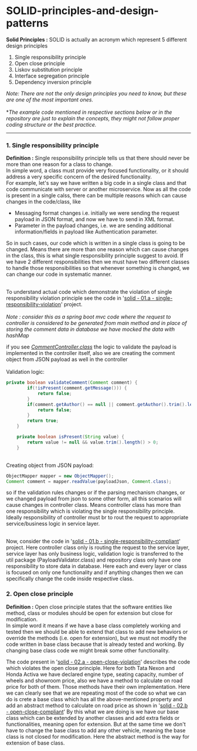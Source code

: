# SOLID-principles-and-design-patterns

**Solid Principles :** SOLID is actually an acronym which represent 5 different design principles
<ol>
<li>Single responsibility principle</li>
<li>Open close principle</li>
<li>Liskov substitution principle</li>
<li>Interface segregation principle</li>
<li>Dependency inversion principle</li>
</ol>

*Note: There are not the only design principles you need to know, but these are one of the most important ones.*
<br><br>
**The example code mentioned in respective sections below or in the repository are just to explain the concepts, they might not follow proper coding structure or the best practice.*
<hr>

### 1. Single responsibility principle
**Definition :** Single responsibility principle tells us that there should never be more than one reason for a class to change.<br>
In simple word, a class must provide very focused functionality, or it should address a very specific concern of the desired functionality.<br>
For example, let's say we have written a big code in a single class and that code communicate with server or another microservice. 
Now as all the code is present in a single calss, there can be multiple reasons which can cause changes in the code/class, like
<ul>
<li>Messaging format changes i.e. initially we were sending the request payload in JSON format, and now we have to send in XML format.</li>
<li>Parameter in the payload changes, i.e. we are sending additional information/fields in payload like Authentication parameter.</li>
</ul>

So in such cases, our code which is written in a single class is going to be changed. 
Means there are more than one reason which can cause changes in the class, this is what single responsibility principle suggest to avoid.
If we have 2 different responsibilities then we must have two different classes to handle those responsibilities so that whenever something is changed, 
we can change our code in systematic manner.<br><br>


To understand actual code which demonstrate the violation of single responsibility violation principle see the code in '[solid - 01.a - single-responsibility-violation](https://github.com/Akhil-Selukar/SOLID-principles-and-design-patterns/tree/master/solid%20-%2001.a%20-%20single-responsibility-violation)' project.<br><br>
*Note : consider this as a spring boot mvc code where the request to controller is considered to be generated from main method and 
in place of storing the comment data in database we have mocked the data with hashMap*

if you see *[CommentController.class](https://github.com/Akhil-Selukar/SOLID-principles-and-design-patterns/blob/master/solid%20-%2001.a%20-%20single-responsibility-violation/src/main/java/com/solid/principles/controller/CommentController.java)* the 
logic to validate the payload is implemented in the controller itself, also we are creating the comment object from JSON payload as well in the controller
<br><br>
Validation logic:
```java
private boolean validateComment(Comment comment) {
        if(!isPresent(comment.getMessage())) {
            return false;
        }
        if(comment.getAuthor() == null || comment.getAuthor().trim().length() == 0) {
            return false;
        }
        return true;
    }

    private boolean isPresent(String value) {
        return value != null && value.trim().length() > 0;
    }
```
<br>
Creating object from JSON payload:

```java
ObjectMapper mapper = new ObjectMapper();
Comment comment = mapper.readValue(payloadJson, Comment.class);
```

so if the validation rules changes or if the parsing mechanism changes, or we changed payload from json to some other form, all this
scenarios will cause changes in controller class. Means controller class has more than one responsibility which is violating the 
single responsibility principle. Ideally responsibility of controller must br to rout the request to appropriate service/business logic in service layer.<br><br>

Now, consider the code in '[solid - 01.b - single-responsibility-compliant](https://github.com/Akhil-Selukar/SOLID-principles-and-design-patterns/tree/master/solid%20-%2001.b%20-%20single-responsibility-compliant)' project.
Here controller class only is routing the request to the service layer, service layer has only business logic, 
validation logic is transferred to the util package (PayloadValidator.class) and repository class only have one responsibility 
to store data in database. Here each and every layer or class is focused on only one functionality and if anything changes 
then we can specifically change the code inside respective class.

### 2. Open close principle
**Definition :** Open close principle states that the software entities like method, class or modules should be open for 
extension but close for modification.<br>
In simple word it means if we have a base class completely working and tested then we should be able to extend that class
to add new behaviors or override the methods (i.e. open for extension), but we must not modify the code written in base 
class because that is already tested and working. By changing base class code we might break some other functionality.
<br>

The code present in '[solid - 02.a - open-close-violation](https://github.com/Akhil-Selukar/SOLID-principles-and-design-patterns/tree/master/solid%2002.a%20-%20open-close-violation)'
describes the code which violates the open close principle. Here for both Tata Nexon and Honda Activa we have declared engine type, seating capacity,
number of wheels and showroom price, also we have a method to calculate on road price for both of them. 
Those methods have their own implementation. Here we can clearly see that we are repeating most of the code so what 
we can do is crete a base class which has all the above-mentioned property and add an abstract method to calculate on road price
as shown in '[solid - 02.b - open-close-compliant](https://github.com/Akhil-Selukar/SOLID-principles-and-design-patterns/tree/master/solid%2002.b%20-%20open-close-compliant)'
By this what we are doing is we have our base class which can be extended by another classes and add extra fields or 
functionalities, meaning open for extension. But at the same time we don't have to change the base class to add any other vehicle, meaning 
the base class is not closed for modification. Here the abstract method is the way for extension of base class.

